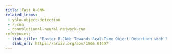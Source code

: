 ```yaml
---
title: Fast R-CNN
related_terms:
 - yolo-object-detection
 - r-cnn
 - convolutional-neural-network-cnn
references;
 - link_title: "Faster R-CNN: Towards Real-Time Object Detection with Region Proposal Networks"
   link_url: https://arxiv.org/abs/1506.01497
---
```

